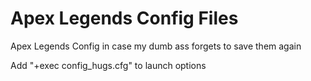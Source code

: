 # Apex Legends Config Files
Apex Legends Config in case my dumb ass forgets to save them again

Add "+exec config_hugs.cfg" to launch options
